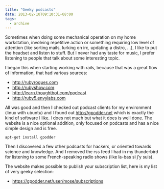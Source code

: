 ```yaml
---
title: "Geeky podcasts"
date: 2013-02-10T09:10:31+08:00
tags: 
  - archive
---
```

Sometimes when doing some mechanical operation on my home workstation, involving repetitive action or something requiring low level of attention (like sorting mails, lurking on irc, updating a distro, …), I like to put the headset and listen to stuff. But I never had any taste for music, I prefer listening to people that talk about some interesting topic.

I began this when starting working with rails, because that was a great flow of information, that had various sources:

- http://rubyrogues.com
- http://rubyshow.com
- http://learn.thoughtbot.com/podcast
- http://ruby5.envylabs.com

All was good and then I checked out podcast clients for my environment (linux with ubuntu) and I found out http://gpodder.net which is exactly the kind of software I like. I does not much but what it does is well done. The website is a nice optional addition, only focused on podcasts and has a nice simple design and is free.

    apt-get install gpodder


Then I discovered a few other podcasts for hackers, or oriented towards science and knowledge. And I removed the rss feed I had in my thunderbird for listening to some French-speaking radio shows (like la-bas si j'y suis).

The website makes possible to publish your subscription list, here is my list of very geeky selection:

- https://gpodder.net/user/mose/subscriptions

